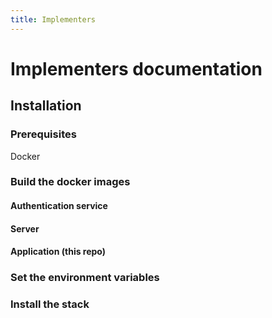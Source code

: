 ```yaml
---
title: Implementers
---
```


# Implementers documentation

## Installation

### Prerequisites

Docker

### Build the docker images

#### Authentication service

#### Server

#### Application (this repo)

### Set the environment variables

### Install the stack
